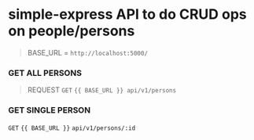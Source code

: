 # simple-express API to do CRUD ops on people/persons


> BASE_URL = `http://localhost:5000/`

### GET ALL PERSONS
> REQUEST `GET`
`{{ BASE_URL }} api/v1/persons`

### GET SINGLE PERSON
`GET` `{{ BASE_URL }}` `api/v1/persons/:id`